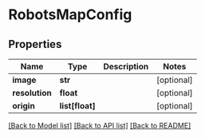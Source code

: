 # RobotsMapConfig

## Properties
Name | Type | Description | Notes
------------ | ------------- | ------------- | -------------
**image** | **str** |  | [optional] 
**resolution** | **float** |  | [optional] 
**origin** | **list[float]** |  | [optional] 

[[Back to Model list]](../README.md#documentation-for-models) [[Back to API list]](../README.md#documentation-for-api-endpoints) [[Back to README]](../README.md)


